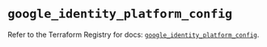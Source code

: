 # `google_identity_platform_config`

Refer to the Terraform Registry for docs: [`google_identity_platform_config`](https://registry.terraform.io/providers/hashicorp/google/4.85.0/docs/resources/identity_platform_config).

